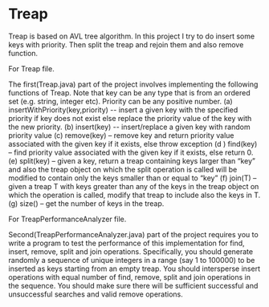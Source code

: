 # Treap
Treap is based on AVL tree algorithm. In this project I try to do insert some keys with priority. Then split the treap and rejoin them and also remove function.


For Treap file.

The first(Treap.java) part of the project involves implementing the following functions of Treap. Note that key can be any type that
is from an ordered set (e.g. string, integer etc). Priority can be any positive number.
(a) insertWithPriority(key,priority) -- insert a given key with the specified priority if key does not exist else replace the
priority value of the key with the new priority.
(b) insert(key) -- insert/replace a given key with random priority value
(c) remove(key) – remove key and return priority value associated with the given key if it exists, else throw exception
(d ) find(key) – find priority value associated with the given key if it exists, else return 0.
(e) split(key) – given a key, return a treap containing keys larger than “key” and also the treap object on which the split
operation is called will be modified to contain only the keys smaller than or equal to “key”
(f) join(T) – given a treap T with keys greater than any of the keys in the treap object on which the operation is called,
modify that treap to include also the keys in T.
(g) size() – get the number of keys in the treap.



For TreapPerformanceAnalyzer file.

Second(TreapPerformanceAnalyzer.java) part of the project requires you to write a program to test the performance of this implementation for find,
insert, remove, split and join operations. Specifically, you should generate randomly a sequence of unique integers in a
range (say 1 to 100000) to be inserted as keys starting from an empty treap. You should intersperse insert operations
with equal number of find, remove, split and join operations in the sequence. You should make sure there will be
sufficient successful and unsuccessful searches and valid remove operations.
